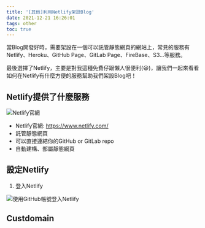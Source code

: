 ```yaml
---
title: '[其他]利用Netlify架設Blog'
date: 2021-12-21 16:26:01
tags: other
toc: true
---
```


當Blog開發好時，需要架設在一個可以託管靜態網頁的網站上，常見的服務有Netlify、Heroku、GitHub Page、GitLab Page、FireBase、S3...等服務。

最後選擇了Netlify，主要是對我這種免費仔跟懶人很便利(:laughing:)，讓我們一起來看看如何在Netlify有什麼方便的服務幫助我們架設Blog吧！

<!-- more -->

## Netlify提供了什麼服務

![Netlify官網](/images/other/use-netlify-building-blog/01_netlify_official_website.png)

+ Netlify官網: <https://www.netlify.com/>
+ 託管靜態網頁
+ 可以直接連結你的GitHub or GitLab repo
+ 自動建構、部屬靜態網頁

## 設定Netlify

1. 登入Netlify

![使用GitHub帳號登入Netlify](/images/other/use-netlify-building-blog/02_github_account_login_netlify.png)


## Custdomain
